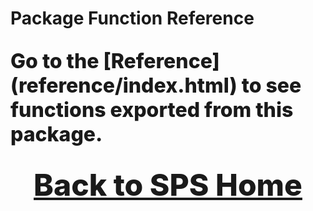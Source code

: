 # Package Function Reference

<p class="home-text">Go to the&nbsp;[Reference](reference/index.html)&nbsp;to see functions exported from this package.</p>

<style>
.home-text {
font-weight: 800;
display: flex;
justify-content: center;
}

a.home-text{
font-size: 3rem;
}

p.home-text{
font-size: 2rem;
}

</style>

<a href="https://systempipe.org/sps/" class="home-text"><i class="fa fa-home"></i>Back to SPS Home</a>
